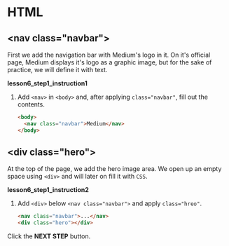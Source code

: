 # HTML

## <nav class="navbar"\>

First we add the navigation bar with Medium's logo in it. On it's official page, Medium displays it's logo as a graphic image, but for the sake of practice, we will define it with text. 

**lesson6_step1_instruction1**

1. Add `<nav>` in `<body>` and, after applying `class="navbar"`, fill out the contents.

   ```html
   <body>
     <nav class="navbar">Medium</nav>
   </body> 
   ```



## <div class="hero"\>

At the top of the page, we add the hero image area. We open up an empty space using `<div>` and will later on fill it with `CSS`. 

**lesson6_step1_instruction2**

1. Add `<div>` below `<nav class="navbar">` and apply `class="hreo"`.

   ```html
   <nav class="navbar">...</nav>
   <div class="hero"></div> 
   ```



Click the **NEXT STEP** button.
